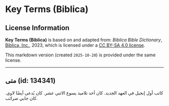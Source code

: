 # Key Terms (Biblica)

## License Information

**Key Terms (Biblica)** is based on and adapted from: _Biblica Bible Dictionary_, [Biblica, Inc.](https://www.biblica.com/), 2023, which is licensed under a [CC BY-SA 4.0 license](https://creativecommons.org/licenses/by-sa/4.0/legalcode.en).

This markdown version (created `2025-10-20`) is provided under the same license.



--------------------------------

## متى (id: 134341)

كاتب أول إنجيل في العهد الجديد. كان أحد تلاميذ يسوع الاثني عشر. كان يُدعى أيضًا لاوي. كان جابي ضرائب.


